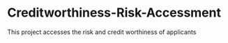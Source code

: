 # Creditworthiness-Risk-Accessment
This project accesses the risk and credit worthiness of applicants
